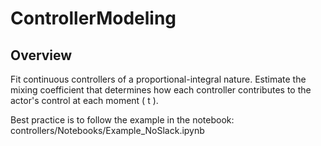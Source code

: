 # ControllerModeling

## Overview
Fit continuous controllers of a proportional-integral nature.
Estimate the mixing coefficient that determines how each controller contributes to 
the actor's control at each moment ( t ). <br>

Best practice is to follow the example in the notebook:
controllers/Notebooks/Example_NoSlack.ipynb


